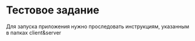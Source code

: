 # Тестовое задание

Для запуска приложения нужно проследовать инструкциям, указанным в папках client&server
